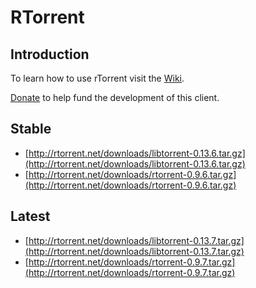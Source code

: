 RTorrent
========

Introduction
------------

To learn how to use rTorrent visit the [Wiki](https://github.com/rakshasa/rtorrent/wiki).

[Donate](https://rakshasa.github.io/rtorrent/donate.html) to help fund the development of this client.

Stable
------

 * [http://rtorrent.net/downloads/libtorrent-0.13.6.tar.gz](http://rtorrent.net/downloads/libtorrent-0.13.6.tar.gz)
 * [http://rtorrent.net/downloads/rtorrent-0.9.6.tar.gz](http://rtorrent.net/downloads/rtorrent-0.9.6.tar.gz)

Latest
------

 * [http://rtorrent.net/downloads/libtorrent-0.13.7.tar.gz](http://rtorrent.net/downloads/libtorrent-0.13.7.tar.gz)
 * [http://rtorrent.net/downloads/rtorrent-0.9.7.tar.gz](http://rtorrent.net/downloads/rtorrent-0.9.7.tar.gz)
